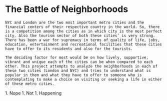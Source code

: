 # The Battle of Neighborhoods

```NYC and London are the two most important metro cities and the financial centers of their respective country in the world. So, there is a competition among the cities as in which city is the most perfect city. Also the tourism sector of both these cities’ is very strong. There has been a war for supremacy in terms of quality of life, jobs, education, entertainment and recreational facilities that these cities have to offer to its residents and also for the tourists.```

```The deciding factor for most would be on how lively, supportive, vibrant and unique each of the cities can be when compared to each other. This project attempts to analyze the neighborhoods in each of these two cities (London and NYC) and tries to understand what is popular in them and what they have to offer to someone who is contemplating to make a choice on visiting or seeking a life in either of these metro cities.```

<div class="special-class">
1. Nope
1. Not 
1. Happening
</div>
